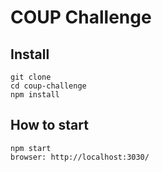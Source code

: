 # COUP Challenge

## Install

    git clone 
    cd coup-challenge
    npm install

## How to start

    npm start
    browser: http://localhost:3030/
